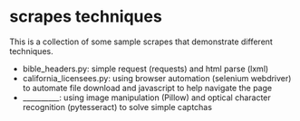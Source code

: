 # scrapes techniques

This is a collection of some sample scrapes that demonstrate different techniques.

- bible_headers.py: simple request (requests) and html parse (lxml)
- california_licensees.py: using browser automation (selenium webdriver) to automate file download and javascript to help navigate the page
- __________: using image manipulation (Pillow) and optical character recognition (pytesseract) to solve simple captchas
